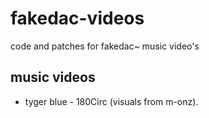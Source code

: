 # fakedac-videos

code and patches for fakedac~ music video's

## music videos

* tyger blue - 180Circ (visuals from m-onz).
